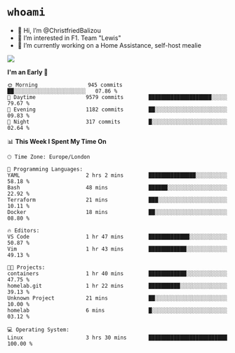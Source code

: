 # `whoami`

- 👋 Hi, I’m @ChristfriedBalizou
- 👀 I’m interested in F1. Team "Lewis"
- 🌱 I’m currently working on a Home Assistance, self-host mealie
<!--
- 💞️ I’m looking to collaborate on
- 📫 How to reach me /dev/stdin
-->


![](https://github-readme-stats.vercel.app/api?username=Christfriedbalizou&show_icons=true&hide_title=true&theme=solarized-dark&count_private=true&hide=stars)
<!-- 
  ![](https://github-readme-stats.vercel.app/api/top-langs/?username=Christfriedbalizou&show_icons=true&hide_title=true&theme=solarized-dark&layout=compact&show_icons=true&count_private=false)
-->


<!--START_SECTION:waka-->
**I'm an Early 🐤** 

```text
🌞 Morning                945 commits         ██░░░░░░░░░░░░░░░░░░░░░░░   07.86 % 
🌆 Daytime                9579 commits        ████████████████████░░░░░   79.67 % 
🌃 Evening                1182 commits        ██░░░░░░░░░░░░░░░░░░░░░░░   09.83 % 
🌙 Night                  317 commits         █░░░░░░░░░░░░░░░░░░░░░░░░   02.64 % 
```


📊 **This Week I Spent My Time On** 

```text
🕑︎ Time Zone: Europe/London

💬 Programming Languages: 
YAML                     2 hrs 2 mins        ███████████████░░░░░░░░░░   58.18 % 
Bash                     48 mins             ██████░░░░░░░░░░░░░░░░░░░   22.92 % 
Terraform                21 mins             ███░░░░░░░░░░░░░░░░░░░░░░   10.11 % 
Docker                   18 mins             ██░░░░░░░░░░░░░░░░░░░░░░░   08.80 % 

🔥 Editors: 
VS Code                  1 hr 47 mins        █████████████░░░░░░░░░░░░   50.87 % 
Vim                      1 hr 43 mins        ████████████░░░░░░░░░░░░░   49.13 % 

🐱‍💻 Projects: 
containers               1 hr 40 mins        ████████████░░░░░░░░░░░░░   47.75 % 
homelab.git              1 hr 22 mins        ██████████░░░░░░░░░░░░░░░   39.13 % 
Unknown Project          21 mins             ██░░░░░░░░░░░░░░░░░░░░░░░   10.00 % 
homelab                  6 mins              █░░░░░░░░░░░░░░░░░░░░░░░░   03.12 % 

💻 Operating System: 
Linux                    3 hrs 30 mins       █████████████████████████   100.00 % 
```


<!--END_SECTION:waka-->


<!---
ChristfriedBalizou/ChristfriedBalizou is a ✨ special ✨ repository because its `README.md` (this file) appears on your GitHub profile.
You can click the Preview link to take a look at your changes.
--->
